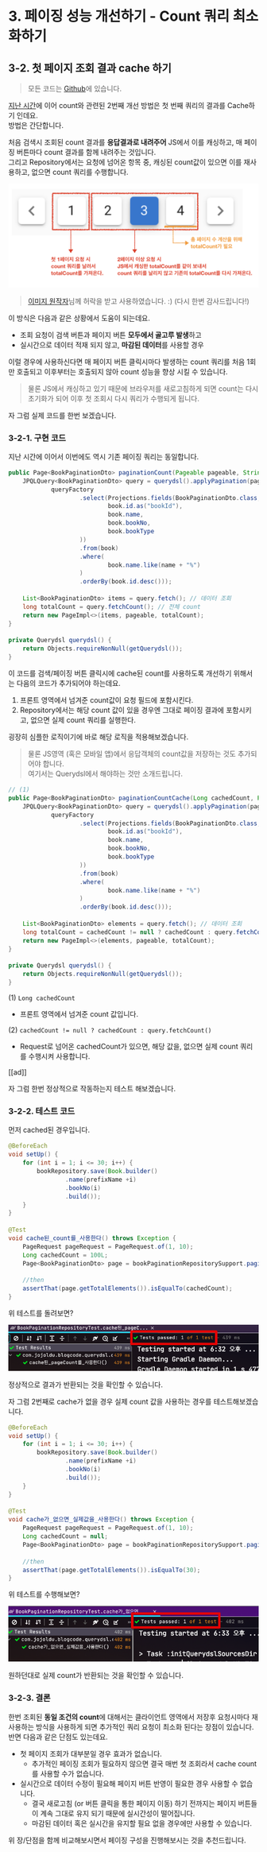 # 3. 페이징 성능 개선하기 - Count 쿼리 최소화하기 

## 3-2. 첫 페이지 조회 결과 cache 하기

> 모든 코드는 [Github](https://github.com/jojoldu/blog-code/blob/master/spring-boot-querydsl/src/main/java/com/jojoldu/blogcode/querydsl/domain/book/pagination/BookPaginationRepositorySupport.java)에 있습니다.

[지난 시간](https://jojoldu.tistory.com/530)에 이어 count와 관련된 2번째 개선 방법은 첫 번째 쿼리의 결과를 Cache하기 인데요.  
방법은 간단합니다.  
  
처음 검색시 조회된 count 결과를 **응답결과로 내려주어** JS에서 이를 캐싱하고, 매 페이징 버튼마다 count 결과를 함께 내려주는 것입니다.  
그리고 Repository에서는 요청에 넘어온 항목 중, 캐싱된 count값이 있으면 이를 재사용하고, 없으면 count 쿼리를 수행합니다.

![query_cache](./images/3/query_cache.png)

> [이미지 원작자](https://woowabros.github.io/experience/2020/03/02/pilot-project-wbluke.html)님께 허락을 받고 사용하였습니다. :) (다시 한번 감사드립니다!)

이 방식은 다음과 같은 상황에서 도움이 되는데요.

* 조회 요청이 검색 버튼과 페이지 버튼 **모두에서 골고루 발생**하고
* 실시간으로 데이터 적재 되지 않고, **마감된 데이터**를 사용할 경우

이럴 경우에 사용하신다면 매 페이지 버튼 클릭시마다 발생하는 count 쿼리를 처음 1회만 호출되고 이후부터는 호출되지 않아 count 성능을 향상 시킬 수 있습니다.

> 물론 JS에서 캐싱하고 있기 때문에 브라우저를 새로고침하게 되면 count는 다시 초기화가 되어 이후 첫 조회시 다시 쿼리가 수행되게 됩니다.
  
자 그럼 실제 코드를 한번 보겠습니다.

### 3-2-1. 구현 코드

지난 시간에 이어서 이번에도 역시 기존 페이징 쿼리는 동일합니다.

```java
public Page<BookPaginationDto> paginationCount(Pageable pageable, String name) {
    JPQLQuery<BookPaginationDto> query = querydsl().applyPagination(pageable,
            queryFactory
                    .select(Projections.fields(BookPaginationDto.class,
                            book.id.as("bookId"),
                            book.name,
                            book.bookNo,
                            book.bookType
                    ))
                    .from(book)
                    .where(
                            book.name.like(name + "%")
                    )
                    .orderBy(book.id.desc()));

    List<BookPaginationDto> items = query.fetch(); // 데이터 조회
    long totalCount = query.fetchCount(); // 전체 count
    return new PageImpl<>(items, pageable, totalCount);
}

private Querydsl querydsl() {
    return Objects.requireNonNull(getQuerydsl());
}
```

이 코드를 검색/페이징 버튼 클릭시에 cache된 count를 사용하도록 개선하기 위해서는 다음의 코드가 추가되어야 하는데요.  

1. 프론트 영역에서 넘겨준 count값이 요청 필드에 포함시킨다.
2. Repository에서는 해당 count 값이 있을 경우엔 그대로 페이징 결과에 포함시키고, 없으면 실제 count 쿼리를 실행한다.

굉장히 심플한 로직이기에 바로 해당 로직을 적용해보겠습니다.

> 물론 JS영역 (혹은 모바일 앱)에서 응답객체의 count값을 저장하는 것도 추가되어야 합니다.  
> 여기서는 Querydsl에서 해야하는 것만 소개드립니다.


```java
// (1) 
public Page<BookPaginationDto> paginationCountCache(Long cachedCount, Pageable pageable, String name) {
    JPQLQuery<BookPaginationDto> query = querydsl().applyPagination(pageable,
            queryFactory
                    .select(Projections.fields(BookPaginationDto.class,
                            book.id.as("bookId"),
                            book.name,
                            book.bookNo,
                            book.bookType
                    ))
                    .from(book)
                    .where(
                            book.name.like(name + "%")
                    )
                    .orderBy(book.id.desc()));

    List<BookPaginationDto> elements = query.fetch(); // 데이터 조회
    long totalCount = cachedCount != null ? cachedCount : query.fetchCount(); // (2) 전체 count
    return new PageImpl<>(elements, pageable, totalCount);
}

private Querydsl querydsl() {
    return Objects.requireNonNull(getQuerydsl());
}
```

(1) ```Long cachedCount```

* 프론트 영역에서 넘겨준 count 값입니다.

(2) ```cachedCount != null ? cachedCount : query.fetchCount()```

* Request로 넘어온 cachedCount가 있으면, 해당 값을, 없으면 실제 count 쿼리를 수행시켜 사용합니다.


[[ad]]

자 그럼 한번 정상적으로 작동하는지 테스트 해보겠습니다.

### 3-2-2. 테스트 코드

먼저 cached된 경우입니다.

```java
@BeforeEach
void setUp() {
    for (int i = 1; i <= 30; i++) {
        bookRepository.save(Book.builder()
                .name(prefixName +i)
                .bookNo(i)
                .build());
    }
}

@Test
void cache된_count를_사용한다() throws Exception {
    PageRequest pageRequest = PageRequest.of(1, 10);
    Long cachedCount = 100L;
    Page<BookPaginationDto> page = bookPaginationRepositorySupport.paginationCountCache(cachedCount, pageRequest, prefixName);

    //then
    assertThat(page.getTotalElements()).isEqualTo(cachedCount);
}
```

위 테스트를 돌려보면?

![test_1](./images/3/test_1.png)

정상적으로 결과가 반환되는 것을 확인할 수 있습니다.  
  
자 그럼 2번째로 cache가 없을 경우 실제 count 값을 사용하는 경우를 테스트해보겠습니다.

```java
@BeforeEach
void setUp() {
    for (int i = 1; i <= 30; i++) {
        bookRepository.save(Book.builder()
                .name(prefixName +i)
                .bookNo(i)
                .build());
    }
}

@Test
void cache가_없으면_실제값을_사용한다() throws Exception {
    PageRequest pageRequest = PageRequest.of(1, 10);
    Long cachedCount = null;
    Page<BookPaginationDto> page = bookPaginationRepositorySupport.paginationCountCache(cachedCount, pageRequest, prefixName);

    //then
    assertThat(page.getTotalElements()).isEqualTo(30);
}
```

위 테스트를 수행해보면? 

![test_2](./images/3/test_2.png)

원하던대로 실제 count가 반환되는 것을 확인할 수 있습니다.

### 3-2-3. 결론

한번 조회된 **동일 조건의 count**에 대해서는 클라이언트 영역에서 저장후 요청시마다 재사용하는 방식을 사용하게 되면 추가적인 쿼리 요청이 최소화 된다는 장점이 있습니다.  
반면 다음과 같은 단점도 있는데요.

* 첫 페이지 조회가 대부분일 경우 효과가 없습니다.
  * 추가적인 페이징 조회가 필요하지 않으면 결국 매번 첫 조회라서 cache count를 사용할 수가 없습니다.
* 실시간으로 데이터 수정이 필요해 페이지 버튼 반영이 필요한 경우 사용할 수 없습니다.
  * 결국 새로고침 (or 버튼 클릭을 통한 페이지 이동) 하기 전까지는 페이지 버튼들이 계속 그대로 유지 되기 때문에 실시간성이 떨어집니다.
  * 마감된 데이터 혹은 실시간을 유지할 필요 없을 경우에만 사용할 수 있습니다.

위 장/단점을 함께 비교해보시면서 페이징 구성을 진행해보시는 것을 추천드립니다.
